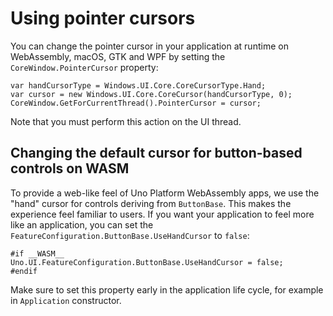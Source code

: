 # Using pointer cursors

You can change the pointer cursor in your application at runtime on WebAssembly, macOS, GTK and WPF by setting the `CoreWindow.PointerCursor` property:

```
var handCursorType = Windows.UI.Core.CoreCursorType.Hand;
var cursor = new Windows.UI.Core.CoreCursor(handCursorType, 0);
CoreWindow.GetForCurrentThread().PointerCursor = cursor;
```

Note that you must perform this action on the UI thread.

## Changing the default cursor for button-based controls on WASM

To provide a web-like feel of Uno Platform WebAssembly apps, we use the "hand" cursor for controls deriving from `ButtonBase`. This makes the experience feel familiar to users. If you want your application to feel more like an application, you can set the `FeatureConfiguration.ButtonBase.UseHandCursor` to `false`:

```
#if __WASM__
Uno.UI.FeatureConfiguration.ButtonBase.UseHandCursor = false;
#endif
```

Make sure to set this property early in the application life cycle, for example in `Application` constructor.